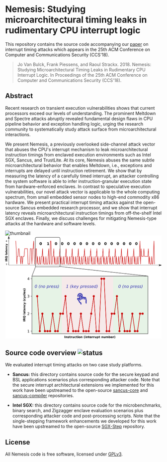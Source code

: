 # Nemesis: Studying microarchitectural timing leaks in rudimentary CPU interrupt logic

This repository contains the source code accompanying our
[paper](https://people.cs.kuleuven.be/~jo.vanbulck/ccs18.pdf)
on interrupt timing attacks which appears in the 
25th ACM Conference on Computer and Communications Security (CCS'18).

> Jo Van Bulck, Frank Piessens, and Raoul Strackx. 2018. Nemesis: Studying
> Microarchitectural Timing Leaks in Rudimentary CPU Interrupt Logic. In
> Proceedings of the 25th ACM Conference on Computer and Communications
> Security (CCS'18).

## Abstract

Recent research on transient execution vulnerabilities shows that current
processors exceed our levels of understanding. The prominent Meltdown and
Spectre attacks abruptly revealed fundamental design flaws in CPU pipeline
behavior and exception handling logic, urging the research community to
systematically study attack surface from microarchitectural interactions.

We present Nemesis, a previously overlooked side-channel attack vector that
abuses the CPU's interrupt mechanism to leak microarchitectural instruction
timings from enclaved execution environments such as Intel SGX, Sancus, and
TrustLite. At its core, Nemesis abuses the same subtle microarchitectural
behavior that enables Meltdown, i.e., exceptions and interrupts are delayed
until instruction retirement. We show that by measuring the latency of a
carefully timed interrupt, an attacker controlling the system software is able
to infer instruction-granular execution state from hardware-enforced enclaves.
In contrast to speculative execution vulnerabilities, our novel attack vector
is applicable to the whole computing spectrum, from small embedded sensor nodes
to high-end commodity x86 hardware. We present practical interrupt timing
attacks against the open-source Sancus embedded research processor, and we show
that interrupt latency reveals microarchitectural instruction timings from
off-the-shelf Intel SGX enclaves. Finally, we discuss challenges for
mitigating Nemesis-type attacks at the hardware and software levels.

![thumbnail](thumbnail.png)
![sancus-trace](sancus_keystroke_trace_annotated.png)

## Source code overview ![status](https://travis-ci.org/jovanbulck/nemesis.svg?branch=master)

We evaluated interrupt timing attacks on two case study platforms.

- **Sancus:** this directory contains source code for the secure keypad and BSL
  applications scenarios plus corresponding attacker code. Note that the secure
  interrupt architectural extensions we implemented for this work have been
  upstreamed to the open-source
  [sancus-core](https://github.com/sancus-pma/sancus-core) and
  [sancus-compiler](https://github.com/sancus-pma/sancus-compiler) repositories.

- **Intel SGX:** this directory contains source code for the microbenchmarks,
  binary search, and Zigzagger enclave evaluation scenarios plus corresponding
  attacker code and post-processing scripts. Note that the single-stepping
  framework enhancements we developed for this work have been upstreamed to the
  open-source [SGX-Step](https://github.com/jovanbulck/sgx-step) repository.

## License

All Nemesis code is free software, licensed under
[GPLv3](https://www.gnu.org/licenses/gpl-3.0).
